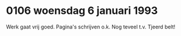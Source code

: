 # 0106 woensdag 6 januari 1993
Werk gaat vrij goed. Pagina's schrijven o.k. Nog teveel t.v. Tjeerd belt!

